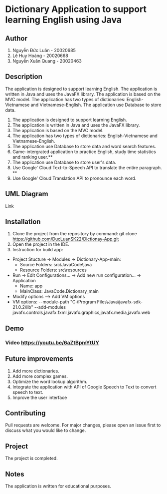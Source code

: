 
# Dictionary Application to support learning English using Java

## Author

  1. Nguyễn Đức Luân - 20020685
  2. Lê Huy Hoàng - 20020668
  3. Nguyễn Xuân Quang - 20020463
  
## Description

The application is designed to support learning English. The application is written in Java and uses the JavaFX library. The application is based on the MVC model. The application has two types of dictionaries: English-Vietnamese and Vietnamese-English. The application use Database to store data.
  1. The application is designed to support learning English.
  2. The application is written in Java and uses the JavaFX library.
  3. The application is based on the MVC model.
  4. The application has two types of dictionaries: English-Vietnamese and Vietnamese-English.
  5. The application use Database to store data and word search features.
  6. Game-intergrated application to practice English, study time statistics and ranking user.**
  7. The application use Database to store user's data.
  8. Use Google' Cloud Text-to-Speech API to translate the entire paragraph. **
  9. Use Google' Cloud Translation API to pronounce each word.
## UML Diagram
Link
## Installation

 1. Clone the project from the repository by command: git clone https://github.com/DucLuanSK22/Dictionay-App.git
  2. Open the project in the IDE.
  3. Instruction for build app:
- Project Stucture -> Modules -> Dictionary-App-main:
  + Source Folders: src\JavaCode\java
  + Resource Folders: src\resources
- Run -> Edit Configurations... -> Add new run configuration... -> Application
  + Name: app
  + MainClass: JavaCode.Dictionary_main
- Modify options --> Add VM options
- VM options: --module-path "C:\Program Files\Java\javafx-sdk-21.0.2\lib" --add-modules javafx.controls,javafx.fxml,javafx.graphics,javafx.media,javafx.web  
## Demo

### Video https://youtu.be/6aZtBpmYtUY


## Future improvements

  1. Add more dictionaries.
  2. Add more complex games.
  3. Optimize the word lookup algorithm.
  4. Integrate the application with API of Google Speech to Text to convert speech to text.
  5. Improve the user interface
##  Contributing
Pull requests are welcome. For major changes, please open an issue first to discuss what you would like to change.
## Project 
The project is completed.
## Notes
The application is written for educational purposes.
